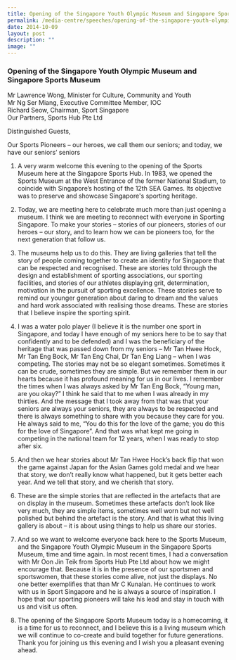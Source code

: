 ```yaml
---
title: Opening of the Singapore Youth Olympic Museum and Singapore Sports Museum
permalink: /media-centre/speeches/opening-of-the-singapore-youth-olympic-museum-and-singapore-sports-museum/
date: 2014-10-09
layout: post
description: ""
image: ""
---
```

### **Opening of the Singapore Youth Olympic Museum and Singapore Sports Museum**

Mr Lawrence Wong, Minister for Culture, Community and Youth<br>
Mr Ng Ser Miang, Executive Committee Member, IOC<br>
Richard Seow, Chairman, Sport Singapore<br>
Our Partners, Sports Hub Pte Ltd<br>

Distinguished Guests,

Our Sports Pioneers – our heroes, we call them our seniors; and today, we have our seniors’ seniors

1. A very warm welcome this evening to the opening of the Sports Museum here at the Singapore Sports Hub. In 1983, we opened the Sports Museum at the West Entrance of the former National Stadium, to coincide with Singapore’s hosting of the 12th SEA Games. Its objective was to preserve and showcase Singapore's sporting heritage.

2. Today, we are meeting here to celebrate much more than just opening a museum. I think we are meeting to reconnect with everyone in Sporting Singapore. To make your stories – stories of our pioneers, stories of our heroes – our story, and to learn how we can be pioneers too, for the next generation that follow us.

3. The museums help us to do this. They are living galleries that tell the story of people coming together to create an identity for Singapore that can be respected and recognised. These are stories told through the design and establishment of sporting associations, our sporting facilities, and stories of our athletes displaying grit, determination, motivation in the pursuit of sporting excellence. These stories serve to remind our younger generation about daring to dream and the values and hard work associated with realising those dreams. These are stories that I believe inspire the sporting spirit.

4. I was a water polo player (I believe it is the number one sport in Singapore, and today I have enough of my seniors here to be to say that confidently and to be defended) and I was the beneficiary of the heritage that was passed down from my seniors – Mr Tan Hwee Hock, Mr Tan Eng Bock, Mr Tan Eng Chai, Dr Tan Eng Liang – when I was competing. The stories may not be so elegant sometimes. Sometimes it can be crude, sometimes they are simple. But we remember them in our hearts because it has profound meaning for us in our lives. I remember the times when I was always asked by Mr Tan Eng Bock, “Young man, are you okay?” I think he said that to me when I was already in my thirties. And the message that I took away from that was that your seniors are always your seniors, they are always to be respected and there is always something to share with you because they care for you. He always said to me, “You do this for the love of the game; you do this for the love of Singapore”. And that was what kept me going in competing in the national team for 12 years, when I was ready to stop after six.

5. And then we hear stories about Mr Tan Hwee Hock’s back flip that won the game against Japan for the Asian Games gold medal and we hear that story, we don’t really know what happened, but it gets better each year. And we tell that story, and we cherish that story.

6. These are the simple stories that are reflected in the artefacts that are on display in the museum. Sometimes these artefacts don’t look like very much, they are simple items, sometimes well worn but not well polished but behind the artefact is the story. And that is what this living gallery is about – it is about using things to help us share our stories.

7. And so we want to welcome everyone back here to the Sports Museum, and the Singapore Youth Olympic Museum in the Singapore Sports Museum, time and time again. In most recent times, I had a conversation with Mr Oon Jin Teik from Sports Hub Pte Ltd about how we might encourage that. Because it is in the presence of our sportsmen and sportswomen, that these stories come alive, not just the displays. No one better exemplifies that than Mr C Kunalan. He continues to work with us in Sport Singapore and he is always a source of inspiration. I hope that our sporting pioneers will take his lead and stay in touch with us and visit us often.

8. The opening of the Singapore Sports Museum today is a homecoming, it is a time for us to reconnect, and I believe this is a living museum which we will continue to co-create and build together for future generations. Thank you for joining us this evening and I wish you a pleasant evening ahead.